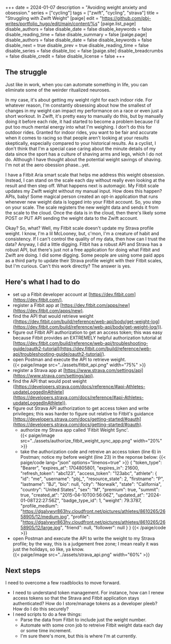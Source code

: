 +++
date = 2024-01-07
description = "Avoiding weight anxiety and obsession."
series = ["cycling"]
tags = ["zwift", "cycling", "strava"]
title = "Struggling with Zwift Weight"
[paige]
edit = "https://github.com/pbj-writes/portfolio_hugo/edit/main/content/%s"
[paige.list_page]
disable_authors = false
disable_date = false
disable_keywords = false
disable_reading_time = false
disable_summary = false
[paige.page]
disable_authors = false
disable_date = false
disable_keywords = false
disable_next = true
disable_prev = true
disable_reading_time = false
disable_series = false
disable_toc = false
[paige.site]
disable_breadcrumbs = false
disable_credit = false
disable_license = false
+++

## The struggle

<p>Just like in work, when you can automate something in life, you can eliminate some of the weirder ritualized neuroses.</p>

<p>In my case, it's about getting my weight right for each indoor ride. For whatever reason, I'm constantly obsessing about how the smallest of changes in my weight can impact my performance on a race or even just a short workout. In Zwift, it's pretty easy to manually do this, but by manually doing it before each ride, it had started to become a problem because I'd put too much mental energy into what I'm weighing. I don't do this for outdoor rides. Granted for indoor rides, you want to be fair and accurate when it comes to racing so that people aren't looking at your results skeptically, especially compared to your historical results. As a cyclist, I don't think that I'm a special case caring about the minute details of my data since the sport has a culture of shaving arms and legs, which I do not do. Although I have thought about the potential weight savings of shaving. I'm not at the aero obession phase...yet.</p>

<p>I have a Fitbit Aria smart scale that helps me address this weight obsession. Instead, I can stand on the scale each day without really even looking at the result and then step off. What happens next is automagic. My Fitbit scale updates my Zwift weight without my manual input. How does this happen? APIs, baby! Some magical person created an opt-in application that runs whenever new weight data is logged into your Fitbit account. So, you step on your scale. The scale registers the new weight data and sends it from the scale to the cloud. Once the data is in the cloud, then there's likely some POST or PUT API sending the weight data to the Zwift account.</p>

<p>Okay? So, what? Well, my Fitbit scale doesn't update my Strava profile weight. I know, I'm a lil McLooney, but, c'mon, I'm a creature of habit and consistency. If I can't control the quality of my data, then how can I trust the data? Anyway, I did a little digging. Fitbit has a robust API and Strava has a robust API, but there's just not a free application for doing what Fitbit and Zwift are doing. I did some digging. Some people are using some paid apps as a third party to update their Strava profile weight with their Fitbit scales, but I'm curious. Can't this work directly? The answer is yes.</p>

## Here's what I had to do

- set up a Fitbit developer account at [https://dev.fitbit.com](https://dev.fitbit.com/).
- register a Fitbit app at [https://dev.fitbit.com/apps/new](https://dev.fitbit.com/apps/new).
- find the API that would retrieve weight ([https://dev.fitbit.com/build/reference/web-api/body/get-weight-log](https://dev.fitbit.com/build/reference/web-api/body/get-weight-log/)).
- figure out Fitbit API authorization to get an access token; this was easy because Fitbit provides an EXTREMELY helpful authorization tutorial at [https://dev.fitbit.com/build/reference/web-api/troubleshooting-guide/oauth2-tutorial](https://dev.fitbit.com/build/reference/web-api/troubleshooting-guide/oauth2-tutorial/).
- open Postman and execute the API to retrieve weight.<br> 
{{< paige/image src="../assets/fitbit_api.png" width="75%" >}}
- register a Strava app at [https://www.strava.com/settings/api](https://www.strava.com/settings/api).
- find the API that would post weight ([https://developers.strava.com/docs/reference/#api-Athletes-updateLoggedInAthlete](https://developers.strava.com/docs/reference/#api-Athletes-updateLoggedInAthlete)).
- figure out Strava API authorization to get access token and write privileges; this was harder to figure out relative to Fitbit's guidance [https://developers.strava.com/docs/getting-started/#oauth](https://developers.strava.com/docs/getting-started/#oauth).
  - authorize my Strava app called 'Fitbit Weight Sync'.<br>
  {{< paige/image src="../assets/authorize_fitbit_weight_sync_app.png" width="20%" >}}
  - take the authorization code and retreive an access token (line 6) in Postman; notice my before weight (line 23) in the reponse below:
  {{< paige/code lang="json" options="linenos=true" >}}
{
    "token_type": "Bearer",
    "expires_at": 1704805801,
    "expires_in": 21600,
    "refresh_token": "abc123",
    "access_token": "123abc",
    "athlete": {
        "id": "me",
        "username": "pbj_",
        "resource_state": 2,
        "firstname": "P",
        "lastname": "BJ",
        "bio": null,
        "city": "Norwalk",
        "state": "California",
        "country": "United States",
        "sex": "M",
        "premium": true,
        "summit": true,
        "created_at": "2015-04-10T00:56:06Z",
        "updated_at": "2024-01-08T22:27:56Z",
        "badge_type_id": 1,
        "weight": 79.3787,
        "profile_medium": "https://dgalywyr863hv.cloudfront.net/pictures/athletes/8610265/2658905/12/medium.jpg",
        "profile": "https://dgalywyr863hv.cloudfront.net/pictures/athletes/8610265/2658905/12/large.jpg",
        "friend": null,
        "follower": null
    }
}
  {{< /paige/code >}}
- open Postman and execute the API to write the weight to my Strava profile; by the way, this is a judgement free zone; I mean really it was just the holidays, so like, ya know.<br>
{{< paige/image src="../assets/strava_api.png" width="60%" >}}

## Next steps
<p>I need to overcome a few roadblocks to move forward.</p>

- I need to understand token management. For instance, how can I renew access tokens so that the Strava and Fitbit application stays authenticated? How do I store/manage tokens as a developer pleeb? How do I do this securely?
- I need scripts to do a few things:
  - Parse the data from Fitbit to include just the weight number.
  - Automate with some cron job to retreive Fitbit weight data each day or some time increment.
  - I'm sure there's more, but this is where I'm at currently.


